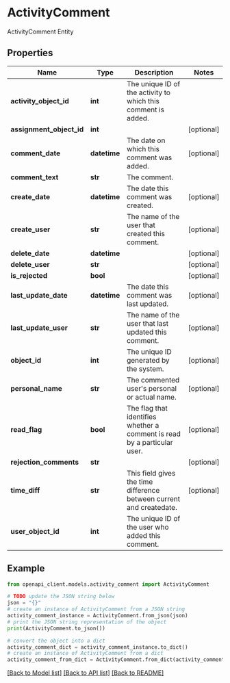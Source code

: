 # ActivityComment

ActivityComment Entity

## Properties

Name | Type | Description | Notes
------------ | ------------- | ------------- | -------------
**activity_object_id** | **int** | The unique ID of the activity to which this comment is added. | 
**assignment_object_id** | **int** |  | [optional] 
**comment_date** | **datetime** | The date on which this comment was added. | [optional] 
**comment_text** | **str** | The comment. | 
**create_date** | **datetime** | The date this comment was created. | [optional] 
**create_user** | **str** | The name of the user that created this comment. | [optional] 
**delete_date** | **datetime** |  | [optional] 
**delete_user** | **str** |  | [optional] 
**is_rejected** | **bool** |  | [optional] 
**last_update_date** | **datetime** | The date this comment was last updated. | [optional] 
**last_update_user** | **str** | The name of the user that last updated this comment. | [optional] 
**object_id** | **int** | The unique ID generated by the system. | [optional] 
**personal_name** | **str** | The commented user&#39;s personal or actual name. | [optional] 
**read_flag** | **bool** | The flag that identifies whether a comment is read by a particular user. | [optional] 
**rejection_comments** | **str** |  | [optional] 
**time_diff** | **str** | This field gives the time difference between current and createdate. | [optional] 
**user_object_id** | **int** | The unique ID of the user who added this comment. | 

## Example

```python
from openapi_client.models.activity_comment import ActivityComment

# TODO update the JSON string below
json = "{}"
# create an instance of ActivityComment from a JSON string
activity_comment_instance = ActivityComment.from_json(json)
# print the JSON string representation of the object
print(ActivityComment.to_json())

# convert the object into a dict
activity_comment_dict = activity_comment_instance.to_dict()
# create an instance of ActivityComment from a dict
activity_comment_from_dict = ActivityComment.from_dict(activity_comment_dict)
```
[[Back to Model list]](../README.md#documentation-for-models) [[Back to API list]](../README.md#documentation-for-api-endpoints) [[Back to README]](../README.md)


